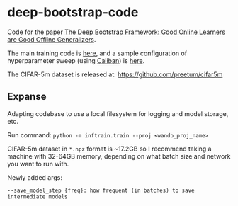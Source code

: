 # deep-bootstrap-code

Code for the paper [The Deep Bootstrap Framework: Good Online Learners are Good Offline Generalizers](https://arxiv.org/abs/2010.08127).

The main training code is [here](/inftrain/train.py), and a sample configuration of hyperparameter sweep (using [Caliban](https://github.com/google/caliban)) is [here](/inftrain/sample_sweep.json).

The CIFAR-5m dataset is released at: https://github.com/preetum/cifar5m

## Expanse

Adapting codebase to use a local filesystem for logging and model storage, etc.

Run command: `python -m inftrain.train --proj <wandb_proj_name>`

CIFAR-5m dataset in `*.npz` format is ~17.2GB so I recommend taking a machine with 32-64GB memory,
depending on what batch size and network you want to run with.

Newly added args:
```
--save_model_step {freq}: how frequent (in batches) to save intermediate models
```
